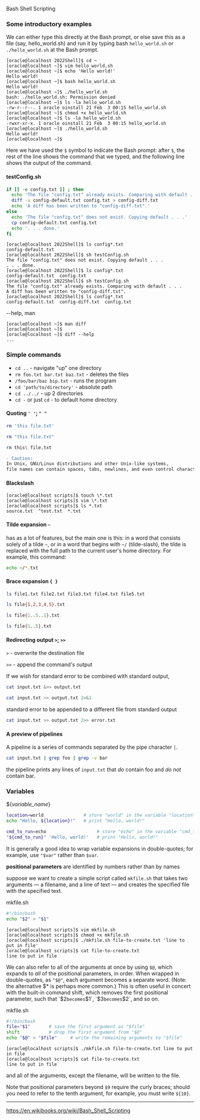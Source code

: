 Bash Shell Scripting

### Some introductory examples
We can either type this directly at the Bash prompt, or else save this as a file (say, hello_world.sh) 
and run it by typing bash `hello_world.sh` or `./hello_world.sh` at the Bash prompt. 

``` console
[oracle@localhost 2022Shell]$ cd ~
[oracle@localhost ~]$ vim hello_world.sh
[oracle@localhost ~]$ echo 'Hello world!'
Hello world!
[oracle@localhost ~]$ bash hello_world.sh
Hello world! 
[oracle@localhost ~]$ ./hello_world.sh
bash: ./hello_world.sh: Permission denied
[oracle@localhost ~]$ ls -la hello_world.sh
-rw-r--r--. 1 oracle oinstall 21 Feb  3 00:15 hello_world.sh
[oracle@localhost ~]$ chmod +x hello_world.sh
[oracle@localhost ~]$ ls -la hello_world.sh
-rwxr-xr-x. 1 oracle oinstall 21 Feb  3 00:15 hello_world.sh
[oracle@localhost ~]$ ./hello_world.sh
Hello world! 
[oracle@localhost ~]$ 
```
Here we have used the `$` symbol to indicate the Bash prompt: after `$`, 
the rest of the line shows the command that we typed, and the following line shows the output of the command.


#### testConfig.sh
``` sh
if [[ -e config.txt ]] ; then
  echo 'The file "config.txt" already exists. Comparing with default . . .'
  diff -u config-default.txt config.txt > config-diff.txt
  echo 'A diff has been written to "config-diff.txt".'
else
  echo 'The file "config.txt" does not exist. Copying default . . .'
  cp config-default.txt config.txt
  echo '. . . done.'
fi
```
``` console
[oracle@localhost 2022Shell]$ ls config*.txt
config-default.txt  
[oracle@localhost 2022Shell]$ sh testConfig.sh
The file "config.txt" does not exist. Copying default . . .
. . . done.
[oracle@localhost 2022Shell]$ ls config*.txt
config-default.txt  config.txt 
[oracle@localhost 2022Shell]$ sh testConfig.sh
The file "config.txt" already exists. Comparing with default . . .
A diff has been written to "config-diff.txt".
[oracle@localhost 2022Shell]$ ls config*.txt
config-default.txt  config-diff.txt  config.txt
```

 --help, man
``` console
[oracle@localhost ~]$ man diff
[oracle@localhost ~]$ 
[oracle@localhost ~]$ diff --help
...
```

### Simple commands
* `cd ..` - navigate "up" one directory
* `rm foo.txt bar.txt baz.txt` - deletes the files
* `/foo/bar/baz bip.txt` -  runs the program
* `cd 'path/to/directory'` - absolute path
* `cd ../../` -  up 2 directories
* `cd -` or just `cd` - to default home directory

#### Quoting `' '`; `" "`
```sh
rm 'this file.txt'
```
``` sh
rm "this file.txt"
```
``` sh
rm this\ file.txt
```
``` diff
- Caution:
In Unix, GNU/Linux distributions and other Unix-like systems, 
file names can contain spaces, tabs, newlines, and even control characters.
```

#### Blackslash
``` console
[oracle@localhost scripts]$ touch \*.txt
[oracle@localhost scripts]$ vim \*.txt
[oracle@localhost scripts]$ ls *.txt
source.txt  ^test.txt  *.txt
```
#### Tilde expansion `~`

has as a lot of features, but the main one is this: in a word that consists solely of a tilde `~`, 
or in a word that begins with `~/` (tilde-slash), the tilde is replaced with the full path 
to the current user's home directory. For example, this command:
``` sh
echo ~/*.txt
```

#### Brace expansion `{ }`
```sh
ls file1.txt file2.txt file3.txt file4.txt file5.txt
```
```sh
ls file{1,2,3,4,5}.txt
```
```sh
ls file{1..5..1}.txt
```
```sh
ls file{1..5}.txt
```
#### Redirecting output `>`; `>>`

`>` - overwrite the destination file

`>>` - append the command's output 

If we wish for standard error to be combined with standard output,
```sh
cat input.txt &>> output.txt
```
```sh
cat input.txt >> output.txt 2>&1
```
 standard error to be appended to a different file from standard output
```sh
cat input.txt >> output.txt 2>> error.txt
```
#### A preview of pipelines
A pipeline is a series of commands separated by the pipe character `|`. 
``` sh
cat input.txt | grep foo | grep -v bar
```
the pipeline prints any lines of `input.txt` that _do_ contain foo and _do not_ contain bar.

### Variables
${*variable_name*}
```sh
location=world               # store "world" in the variable "location"
echo "Hello, ${location}!"   # print "Hello, world!"
```
```sh
cmd_to_run=echo                   # store "echo" in the variable "cmd_to_run"
"${cmd_to_run}" 'Hello, world!'   # print "Hello, world!"
```
It is generally a good idea to wrap variable expansions in double-quotes; for example, use `"$var"` rather than `$var`.

**positional parameters**  are identified by numbers rather than by names

suppose we want to create a simple script called `mkfile.sh` that takes two arguments — a filename, and a line of text — and creates the specified file with the specified text.

mkfile.sh
```sh
#!/bin/bash
echo "$2" > "$1"
```
``` console
[oracle@localhost scripts]$ vim mkfile.sh
[oracle@localhost scripts]$ chmod +x mkfile.sh
[oracle@localhost scripts]$ ./mkfile.sh file-to-create.txt 'line to put in file'
[oracle@localhost scripts]$ cat file-to-create.txt
line to put in file
```

We can also refer to all of the arguments at once by using `$@`, which expands to *all* of the positional parameters, in order. When wrapped in double-quotes, as `"$@"`, each argument becomes a separate word. (Note: the alternative $* is perhaps more common.)
This is often useful in concert with the built-in command shift, which removes the first positional parameter, such that `$2` becomes `$1`, `$3` becomes `$2`, and so on. 


mkfile.sh
``` sh
#!/bin/bash
file="$1" 		# save the first argument as "$file"
shift 			# drop the first argument from "$@"
echo "$@" > "$file" 	# write the remaining arguments to "$file"
```
``` console
[oracle@localhost scripts]$ ./mkfile.sh file-to-create.txt line to put in file
[oracle@localhost scripts]$ cat file-to-create.txt
line to put in file
```
and all of the arguments, except the filename, will be written to the file.

Note that positional parameters beyond `$9` require the curly braces; should you need to refer to the tenth argument, for example, you must write `${10}`.

---

https://en.wikibooks.org/wiki/Bash_Shell_Scripting
